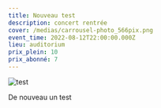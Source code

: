```yaml
---
title: Nouveau test
description: concert rentrée
cover: /medias/carrousel-photo_566pix.png
event_time: 2022-08-12T22:00:00.000Z
lieu: auditorium
prix_plein: 10
prix_abonné: 7
---
```

![test](/medias/carrousel-photo_566pix.png "test")

De nouveau un test